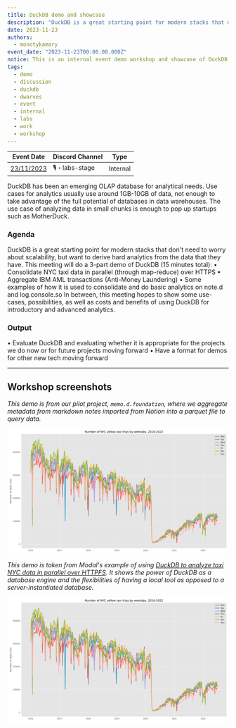 ```yaml
---
title: DuckDB demo and showcase
description: "DuckDB is a great starting point for modern stacks that don't need to worry about scalability, but want to derive hard analytics from the data that they have. This meeting will do a 3-part demo of DuckDB (15 minutes total): • Consolidate NYC taxi data in parallel (through map-reduce) over HTTPS • Aggregate IBM AML transactions (Anti-Money Laundering) • Some examples of how it is used to consolidate and do basic analytics on note.d and log.console.so"
date: 2023-11-23
authors:
  - monotykamary
event_date: "2023-11-23T00:00:00.000Z"
notice: This is an internal event demo workshop and showcase of DuckDB for evaluation and use for data science and analytical use-cases at our company.
tags:
  - demo
  - discussion
  - duckdb
  - dwarves
  - event
  - internal
  - labs
  - work
  - workshop
---
```


| Event Date                                                                                                                                                                                                                                                                                                                                                                                                                                                                                                                                                                                                                                                                                                                                                                                                    | Discord Channel | Type     |
| ------------------------------------------------------------------------------------------------------------------------------------------------------------------------------------------------------------------------------------------------------------------------------------------------------------------------------------------------------------------------------------------------------------------------------------------------------------------------------------------------------------------------------------------------------------------------------------------------------------------------------------------------------------------------------------------------------------------------------------------------------------------------------------------------------------- | --------------- | -------- |
| <a href="http://www.google.com/calendar/event?action=TEMPLATE&text=DuckDB%20demo%20and%20showcase&dates=20231130T090000Z/20231130T103000Z&details=DuckDB%20is%20a%20great%20starting%20point%20for%20modern%20stacks%20that%20don't%20need%20to%20worry%20about%20scalability,%20but%20want%20to%20derive%20hard%20analytics%20from%20the%20data%20that%20they%20have.%20This%20meeting%20will%20do%20a%203-part%20demo%20of%20DuckDB%20(15%20minutes%20total):%0A•%20Consolidate%20NYC%20taxi%20data%20in%20parallel%20(through%20map-reduce)%20over%20HTTPS%0A•%20Aggregate%20IBM%20AML%20transactions%20(Anti-Money%20Laundering)%0A•%20Some%20examples%20of%20how%20it%20is%20used%20to%20consolidate%20and%20do%20basic%20analytics%20on%20note.d%20and%20log.console.so&location=Online">23/11/2023</a> | 🎙・labs-stage  | Internal |

DuckDB has been an emerging OLAP database for analytical needs. Use cases for analytics usually use around 1GB-10GB of data, not enough to take advantage of the full potential of databases in data warehouses. The use case of analyzing data in small chunks is enough to pop up startups such as MotherDuck.

### Agenda

DuckDB is a great starting point for modern stacks that don't need to worry about scalability, but want to derive hard analytics from the data that they have. This meeting will do a 3-part demo of DuckDB (15 minutes total):
• Consolidate NYC taxi data in parallel (through map-reduce) over HTTPS
• Aggregate IBM AML transactions (Anti-Money Laundering)
• Some examples of how it is used to consolidate and do basic analytics on note.d and log.console.so
In between, this meeting hopes to show some use-cases, possibilities, as well as costs and benefits of using DuckDB for introductory and advanced analytics.

### Output

• Evaluate DuckDB and evaluating whether it is appropriate for the projects we do now or for future projects moving forward
• Have a format for demos for other new tech moving forward

---

## Workshop screenshots

_This demo is from our pilot project, `memo.d.foundation`, where we aggregate metadata from markdown notes imported from Notion into a parquet file to query data._

![](assets/2023-november-forward-engineering_forward-engineering-november-2023_november-forward-engineering-2023-20231130165019170.webp)

_This demo is taken from Modal's example of using [DuckDB to analyze taxi NYC data in parallel over HTTPFS](https://modal.com/docs/examples/duckdb_nyc_taxi). It shows the power of DuckDB as a database engine and the flexibilities of having a local tool as opposed to a server-instantiated database._

![](assets/2023-november-forward-engineering_forward-engineering-november-2023_november-forward-engineering-2023-20231130165019170.webp)
